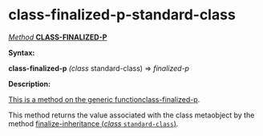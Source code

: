 class-finalized-p-standard-class
================================

[*Method* **CLASS-FINALIZED-P**]()

**Syntax:**

**class-finalized-p** *(class* standard-class) => *finalized-p*

**Description:**

[This is a method on the generic function]()[class-finalized-p](class-finalized-p.md).

This method returns the value associated with the class metaobject by the method [finalize-inheritance (*class* `standard-class`)](finalize-inheritance-standard-class.md).
